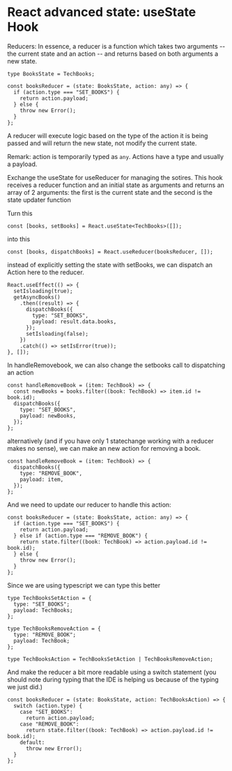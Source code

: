 # React advanced state: useState Hook

Reducers: In essence, a reducer is a function which takes two arguments -- the current state and an action -- and returns based on both arguments a new state.

```tsx
type BooksState = TechBooks;

const booksReducer = (state: BooksState, action: any) => {
  if (action.type === "SET_BOOKS") {
    return action.payload;
  } else {
    throw new Error();
  }
};
```

A reducer will execute logic based on the type of the action it is being passed and will return the new state, not modify the current state.

Remark: action is temporarily typed as `any`. Actions have a type and usually a payload.

Exchange the useState for useReducer for managing the sotires. This hook receives a reducer function and an initial state as arguments and returns an array of 2 arguments: the first is the current state and the second is the state updater function

Turn this

```tsx
const [books, setBooks] = React.useState<TechBooks>([]);
```

into this

```tsx
const [books, dispatchBooks] = React.useReducer(booksReducer, []);
```

instead of explicitly setting the state with setBooks, we can dispatch an Action here to the reducer.

```tsx
React.useEffect(() => {
  setIsloading(true);
  getAsyncBooks()
    .then((result) => {
      dispatchBooks({
        type: "SET_BOOKS",
        payload: result.data.books,
      });
      setIsloading(false);
    })
    .catch(() => setIsError(true));
}, []);
```

In handleRemovebook, we can also change the setbooks call to dispatching an action

```tsx
const handleRemoveBook = (item: TechBook) => {
  const newBooks = books.filter((book: TechBook) => item.id != book.id);
  dispatchBooks({
    type: "SET_BOOKS",
    payload: newBooks,
  });
};
```

alternatively (and if you have only 1 statechange working with a reducer makes no sense), we can make an new action for removing a book.

```tsx
const handleRemoveBook = (item: TechBook) => {
  dispatchBooks({
    type: "REMOVE_BOOK",
    payload: item,
  });
};
```

And we need to update our reducer to handle this action:

```tsx
const booksReducer = (state: BooksState, action: any) => {
  if (action.type === "SET_BOOKS") {
    return action.payload;
  } else if (action.type === "REMOVE_BOOK") {
    return state.filter((book: TechBook) => action.payload.id != book.id);
  } else {
    throw new Error();
  }
};
```

Since we are using typescript we can type this better

```tsx
type TechBooksSetAction = {
  type: "SET_BOOKS";
  payload: TechBooks;
};

type TechBooksRemoveAction = {
  type: "REMOVE_BOOK";
  payload: TechBook;
};

type TechBooksAction = TechBooksSetAction | TechBooksRemoveAction;
```

And make the reducer a bit more readable using a switch statement (you should note during typing that the IDE is helping us because of the typing we just did.)

```tsx
const booksReducer = (state: BooksState, action: TechBooksAction) => {
  switch (action.type) {
    case "SET_BOOKS":
      return action.payload;
    case "REMOVE_BOOK":
      return state.filter((book: TechBook) => action.payload.id != book.id);
    default:
      throw new Error();
  }
};
```
